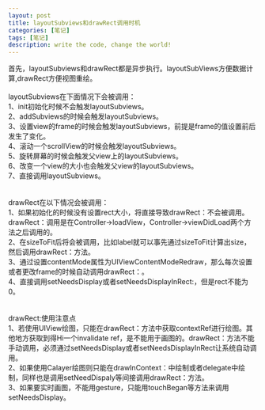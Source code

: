 ```yaml
---
layout: post
title: layoutSubviews和drawRect调用时机
categories: [笔记]
tags: [笔记]
description: write the code, change the world!
---
```

首先，layoutSubviews和drawRect都是异步执行。layoutSubViews方便数据计算,drawRect方便视图重绘。<br/><br/>
layoutSubviews在下面情况下会被调用：<br/>
1、init初始化时候不会触发layoutSubviews。<br/>
2、addSubviews的时候会触发layoutSubviews。<br/>
3、设置view的frame的时候会触发layoutSubviews，前提是frame的值设置前后发生了变化。<br/>
4、滚动一个scrollView的时候会触发layoutSubviews。<br/>
5、旋转屏幕的时候会触发父view上的layoutSubviews。<br/>
6、改变一个view的大小也会触发父view的layoutSubviews。<br/>
7、直接调用layoutSubviews。<br/>
<br/>
<br/>
drawRect在以下情况会被调用：<br/>
1、如果初始化的时候没有设置rect大小，将直接导致drawRect：不会被调用。drawRect：调用是在Controller->loadView，Controller->viewDidLoad两个方法之后调用的。<br/>
2、在sizeToFit后将会被调用，比如label就可以事先通过sizeToFit计算出size，然后调用drawRect：方法。<br/>
3、通过设置contentMode属性为UIViewContentModeRedraw，那么每次设置或者更改frame的时候自动调用drawRect：。<br/>
4、直接调用setNeedsDisplay或者setNeedsDisplayInRect:，但是rect不能为0。<br/>
<br/>
<br/>
drawRect:使用注意点<br/>
1、若使用UIView绘图，只能在drawRect：方法中获取contextRef进行绘图。其他地方获取到得Hi一个invalidate ref，是不能用于画图的。drawRect：方法不能手动调用，必须通过setNeedsDisplay或者setNeedsDisplayInRect让系统自动调用。<br/>
2、如果使用Calayer绘图则只能在drawInContext：中绘制或者delegate中绘制，同样也是调用setNeedDispaly等间接调用drawRect：方法。<br/>
3、如果要实时画图，不能用gesture，只能用touchBegan等方法来调用setNeedsDisplay。<br/>

